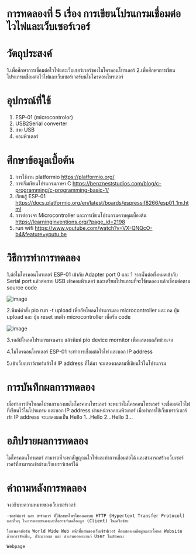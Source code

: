 # การทดลองที่ 5 เรื่อง การเขียนโปรแกรมเชื่อมต่อไวไฟและเว็บเซอร์เวอร์

# วัตถุประสงค์
1.เพื่อศึกษาการเชื่อมต่อไวไฟและเว็บเซอร์เวอร์ของไมโครคอนโทรเลอร์
2.เพื่อศึกษาการเขียนโปรแกรมเชื่อมต่อไวไฟและเว็บเซอร์เวอร์บนไมโครคอนโทรเลอร์
# อุปกรณ์ที่ใช้
1. ESP-01 (microcontrolor)
2. USB2Serial converter
3. สาย USB
4. คอมพิวเตอร์

# ศึกษาข้อมูลเบื้อต้น
1. การใช้งาน platformio https://platformio.org/
2. การเริ่มเขียนโปรแกรมภาษา C https://benzneststudios.com/blog/c-programming/c-programming-basic-1/
3. เรียนรู้ ESP-01 https://docs.platformio.org/en/latest/boards/espressif8266/esp01_1m.html
4. การต่อวงจร Microcontroller และการเขียนโปรแกรมควบคุมเบื้องต้น https://learninginventions.org/?page_id=2198
5. run wifi https://www.youtube.com/watch?v=VX-QNQcO-b4&feature=youtu.be
# วิธีการทำการทดลอง 
1.ต่อไมโครคอนโทรเลอร์ ESP-01 เข้ากับ Adapter port 0 และ 1 จากนั้นต่อทั้งหมดเข้ากับ Serial port แล้วต่อสาย USB เข้าคอมพิวเตอร์ และเตรียมโปรแกรมที่จะใช้ทดลอง แล้วเชื่อมต่อตาม source code

![image](https://user-images.githubusercontent.com/80879968/112378929-1b342380-8d1a-11eb-8aec-3edf53e0b746.png)

2.พิมพ์คำสั่ง pio run -t upload เพื่ออัพโหลดโปรแกรมลง microcontroller และ กด ปุ่ม upload และ ปุ่ม reset บนตัว microcontroller เพื่อรับ code

![image](https://user-images.githubusercontent.com/80879968/112379250-81b94180-8d1a-11eb-8e9b-a6ac21f8c065.png)

3.รออัปโหลดโปรแกรมจนครบ แล้วพิมพ์ pio device mornitor เพื่อแสดงผลลัพธ์บนจอ

4.ไมโครคอนโทรเลอร์ ESP-01 จะทำการเชื่อมต่อไวไฟ และบอก IP address

5.เข้าเว็บเบราว์เซอร์แล้วใส่ IP address ที่ได้มา จะแสดงผลตามที่เขียนไว้ในโปรแกรม


# การบันทึกผลการทดลอง 
เมื่อทำการอัพโหลดโปรแกรมลงบนไมโครคอนโทรเลอร์ จะพบว่าไมโครคอนโทรเลอร์ จะเชื่อมต่อไวไฟที่เขียนไว้ในโปรแกรม และบอก IP address 
ผ่านหน้าจอคอมพิวเตอร์ เมื่อทำการใช้เว็บเบราว์เซอร์เข้า IP address จะแสดงผลเป็น Hello 1...Hello 2...Hello 3...
# อภิปรายผลการทดลอง
ไมโครคอนโทรเลอร์ สามารถที่จะหาสัญญาณไวไฟและทำการเชื่อมต่อได้ และสามารถสร้างเว็บเซอร์เวอร์ที่สามารถเข้าผ่านเว็บเบราว์เซอร์ได้
# คำถามหลังการทดลอง
จงอธิบายความหมายของเว็บเซอร์เวอร์

    -ซอฟต์แวร์ และ ฮาร์ดแวร์ ที่ใช้ภาษาโพรโทคอลแบบ HTTP (Hypertext Transfer Protocol) และอื่นๆ ในการตอบสนองและสื่อสารกับเครื่องลูก (Client) ในเครือข่าย 
    
    ในแพลตฟอร์ม World Wide Web หน้าที่หลักของเว็บเซิร์ฟเวอร์ คือแสดงผลข้อมูลและเนื้อหา Website ด้วยการจัดเก็บ, ประมวลผล และ นำเสนอออกมาแก่ User ในลักษณะ
    
    Webpage
